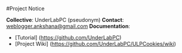 #Project Notice

**Collective**:     UnderLabPC (pseudonym)
**Contact**:        weblogger.ankshana@gmail.com
**Documentation**:  
- [Tutorial]     (https://github.com/UnderLabPC)
- [Project Wiki] (https://github.com/UnderLabPC/ULPCookies/wiki)
